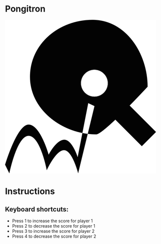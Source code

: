 Pongitron
========
![pongitron](https://raw.githubusercontent.com/aesopwolf/pongitron/master/assets/pongitron.jpg)

Instructions
============

Keyboard shortcuts:
-------------------

-	Press 1 to increase the score for player 1
-	Press 2 to decrease the score for player 1
-	Press 3 to increase the score for player 2
-	Press 4 to decrease the score for player 2
